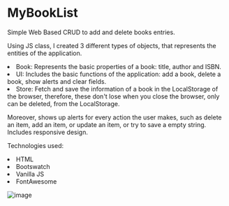 # MyBookList
Simple Web Based CRUD to add and delete books entries.

Using JS class, I created 3 different types of objects, that represents the entities of the application.
<li> Book: Represents the basic properties of a book: title, author and ISBN.
<li> UI: Includes the basic functions of the application: add a book, delete a book, show alerts and clear fields.
<li> Store: Fetch and save the information of a book in the LocalStorage of the browser, therefore, these don't lose when you close the browser, only can be deleted, from the LocalStorage. 

Moreover, shows up alerts for every action the user makes, such as delete an item, add an item, or update an item, or try to save a empty string. Includes responsive design.

Technologies used:

<li> HTML
<li> Bootswatch
<li> Vanilla JS
<li> FontAwesome

![image](https://github.com/saulgutierrez/MyBookList/assets/62368834/8dba5ba1-dd1b-47e7-8da1-e21cde5bc885)
